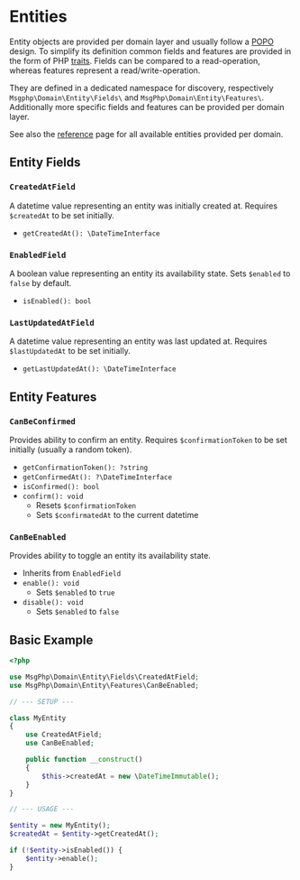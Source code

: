 # Entities

Entity objects are provided per domain layer and usually follow a [POPO] design. To simplify its definition common
fields and features are provided in the form of PHP [traits]. Fields can be compared to a read-operation, whereas
features represent a read/write-operation.

They are defined in a dedicated namespace for discovery, respectively `Msgphp\Domain\Entity\Fields\` and
`MsgPhp\Domain\Entity\Features\`. Additionally more specific fields and features can be provided per domain layer.

See also the [reference](../reference/entities.md) page for all available entities provided per domain.

## Entity Fields

### `CreatedAtField`

A datetime value representing an entity was initially created at. Requires `$createdAt` to be set initially.

- `getCreatedAt(): \DateTimeInterface`

### `EnabledField`

A boolean value representing an entity its availability state. Sets `$enabled` to `false` by default.

- `isEnabled(): bool`

### `LastUpdatedAtField`

A datetime value representing an entity was last updated at. Requires `$lastUpdatedAt` to be set initially.

- `getLastUpdatedAt(): \DateTimeInterface`

## Entity Features

### `CanBeConfirmed`

Provides ability to confirm an entity. Requires `$confirmationToken` to be set initially (usually a random token).

- `getConfirmationToken(): ?string`
- `getConfirmedAt(): ?\DateTimeInterface` 
- `isConfirmed(): bool` 
- `confirm(): void` 
    - Resets `$confirmationToken`
    - Sets `$confirmatedAt` to the current datetime

### `CanBeEnabled`

Provides ability to toggle an entity its availability state.

- Inherits from `EnabledField`
- `enable(): void`
    - Sets `$enabled` to `true`
- `disable(): void`
    - Sets `$enabled` to `false`

## Basic Example

```php
<?php

use MsgPhp\Domain\Entity\Fields\CreatedAtField;
use MsgPhp\Domain\Entity\Features\CanBeEnabled;

// --- SETUP ---

class MyEntity
{
    use CreatedAtField;
    use CanBeEnabled;

    public function __construct()
    {
        $this->createdAt = new \DateTimeImmutable();
    }
}

// --- USAGE ---

$entity = new MyEntity();
$createdAt = $entity->getCreatedAt();

if (!$entity->isEnabled()) {
    $entity->enable();
}
```

[POPO]: https://stackoverflow.com/questions/41188002/what-does-the-term-plain-old-php-object-popo-exactly-mean
[traits]: https://secure.php.net/traits
